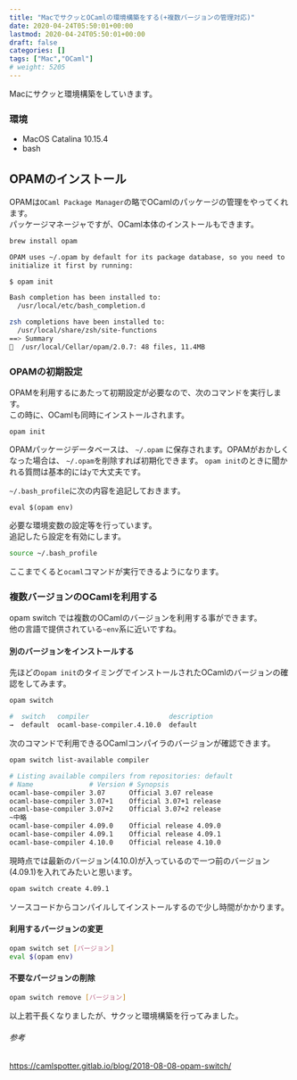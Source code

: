 ```yaml
---
title: "MacでサクッとOCamlの環境構築をする(+複数バージョンの管理対応)"
date: 2020-04-24T05:50:01+00:00
lastmod: 2020-04-24T05:50:01+00:00
draft: false
categories: []
tags: ["Mac","OCaml"]
# weight: 5205
---
```

Macにサクッと環境構築をしていきます。  

### 環境  
- MacOS Catalina 10.15.4  
- bash

## OPAMのインストール  
OPAMは`OCaml Package Manager`の略でOCamlのパッケージの管理をやってくれます。  
パッケージマネージャですが、OCaml本体のインストールもできます。  

```bash
brew install opam
```

```bash
OPAM uses ~/.opam by default for its package database, so you need to
initialize it first by running:

$ opam init

Bash completion has been installed to:
  /usr/local/etc/bash_completion.d

zsh completions have been installed to:
  /usr/local/share/zsh/site-functions
==> Summary
🍺  /usr/local/Cellar/opam/2.0.7: 48 files, 11.4MB
```

### OPAMの初期設定  
OPAMを利用するにあたって初期設定が必要なので、次のコマンドを実行します。  
この時に、OCamlも同時にインストールされます。  
```
opam init
```

OPAMパッケージデータベースは、 `~/.opam` に保存されます。OPAMがおかしくなった場合は、 `~/.opam`を削除すれば初期化できます。
`opam init`のときに聞かれる質問は基本的には`y`で大丈夫です。  

`~/.bash_profile`に次の内容を追記しておきます。  

```
eval $(opam env)
```

必要な環境変数の設定等を行っています。  
追記したら設定を有効にします。  

```bash
source ~/.bash_profile
```

ここまでくると`ocaml`コマンドが実行できるようになります。  

### 複数バージョンのOCamlを利用する  
opam switch では複数のOCamlのバージョンを利用する事ができます。  
他の言語で提供されている`~env`系に近いですね。  

#### 別のバージョンをインストールする
先ほどの`opam init`のタイミングでインストールされたOCamlのバージョンの確認をしてみます。  

```bash
opam switch
```
```bash
#  switch   compiler                    description
→  default  ocaml-base-compiler.4.10.0  default
```

次のコマンドで利用できるOCamlコンパイラのバージョンが確認できます。  
```bash
opam switch list-available compiler
```
```bash
# Listing available compilers from repositories: default
# Name              # Version # Synopsis
ocaml-base-compiler 3.07      Official 3.07 release
ocaml-base-compiler 3.07+1    Official 3.07+1 release
ocaml-base-compiler 3.07+2    Official 3.07+2 release
~中略
ocaml-base-compiler 4.09.0    Official release 4.09.0
ocaml-base-compiler 4.09.1    Official release 4.09.1
ocaml-base-compiler 4.10.0    Official release 4.10.0
```

現時点では最新のバージョン(4.10.0)が入っているので一つ前のバージョン(4.09.1)を入れてみたいと思います。  
```bash
opam switch create 4.09.1
```
ソースコードからコンパイルしてインストールするので少し時間がかかります。  

#### 利用するバージョンの変更
```bash
opam switch set [バージョン]
eval $(opam env)
```

#### 不要なバージョンの削除
```bash
opam switch remove [バージョン]
```

以上若干長くなりましたが、サクッと環境構築を行ってみました。  


###### 参考
https://camlspotter.gitlab.io/blog/2018-08-08-opam-switch/
